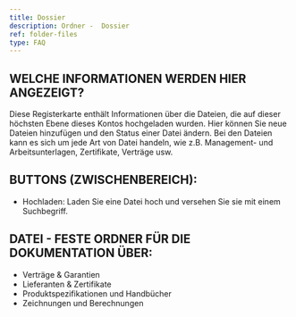 ```yaml
---
title: Dossier
description: Ordner -  Dossier
ref: folder-files
type: FAQ
---
```


## WELCHE INFORMATIONEN WERDEN HIER ANGEZEIGT?
Diese Registerkarte enthält Informationen über die Dateien, die auf dieser höchsten Ebene dieses Kontos hochgeladen wurden. Hier können Sie neue Dateien hinzufügen und den Status einer Datei ändern. Bei den Dateien kann es sich um jede Art von Datei handeln, wie z.B. Management- und Arbeitsunterlagen, Zertifikate, Verträge usw.

## BUTTONS (ZWISCHENBEREICH):
- Hochladen: Laden Sie eine Datei hoch und versehen Sie sie mit einem Suchbegriff.

## DATEI - FESTE ORDNER FÜR DIE DOKUMENTATION ÜBER:
- Verträge & Garantien
- Lieferanten & Zertifikate
- Produktspezifikationen und Handbücher
- Zeichnungen und Berechnungen
